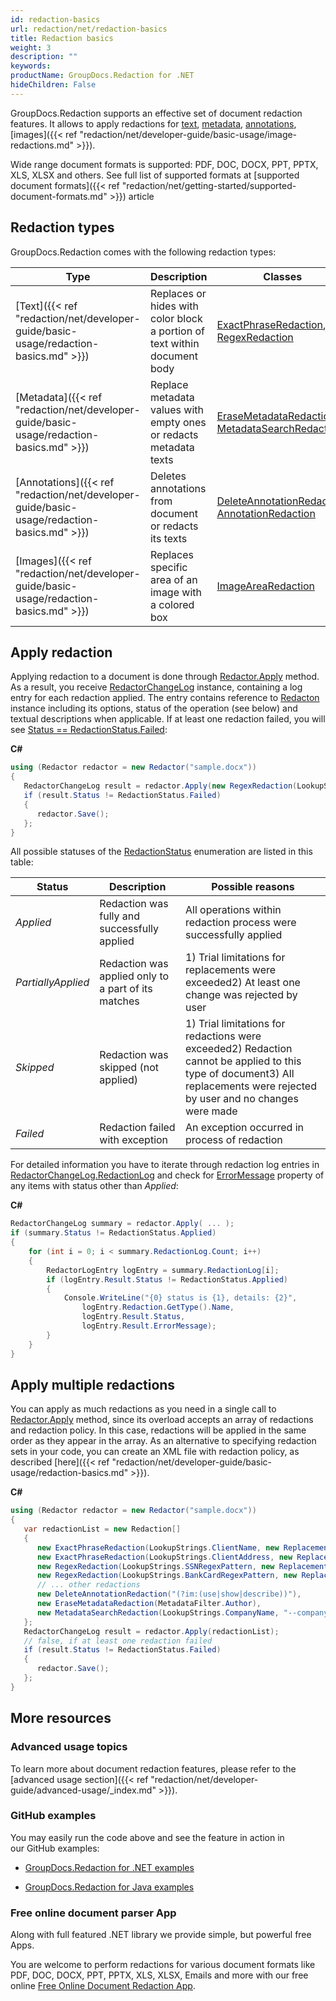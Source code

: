 ```yaml
---
id: redaction-basics
url: redaction/net/redaction-basics
title: Redaction basics
weight: 3
description: ""
keywords: 
productName: GroupDocs.Redaction for .NET
hideChildren: False
---
```

GroupDocs.Redaction supports an effective set of document redaction features. It allows to apply redactions for [text](Text%2Bredactions.html), [metadata](Metadata%2Bredactions.html), [annotations](Annotation%2Bredactions.html), [images]({{< ref "redaction/net/developer-guide/basic-usage/image-redactions.md" >}}).

Wide range document formats is supported: PDF, DOC, DOCX, PPT, PPTX, XLS, XLSX and others. See full list of supported formats at [supported document formats]({{< ref "redaction/net/getting-started/supported-document-formats.md" >}}) article

## Redaction types

GroupDocs.Redaction comes with the following redaction types:

| Type | Description | Classes |
| --- | --- | --- |
| [Text]({{< ref "redaction/net/developer-guide/basic-usage/redaction-basics.md" >}}) | Replaces or hides with color block a portion of text within document body | [ExactPhraseRedaction](https://apireference.groupdocs.com/net/redaction/groupdocs.redaction.redactions/exactphraseredaction), [RegexRedaction](https://apireference.groupdocs.com/net/redaction/groupdocs.redaction.redactions/regexredaction) |
| [Metadata]({{< ref "redaction/net/developer-guide/basic-usage/redaction-basics.md" >}}) | Replace metadata values with empty ones or redacts metadata texts | [EraseMetadataRedaction](https://apireference.groupdocs.com/net/redaction/groupdocs.redaction.redactions/erasemetadataredaction), [MetadataSearchRedaction](https://apireference.groupdocs.com/net/redaction/groupdocs.redaction.redactions/metadatasearchredaction) |
| [Annotations]({{< ref "redaction/net/developer-guide/basic-usage/redaction-basics.md" >}}) | Deletes annotations from document or redacts its texts | [DeleteAnnotationRedaction](https://apireference.groupdocs.com/net/redaction/groupdocs.redaction.redactions/deleteannotationredaction), [AnnotationRedaction](https://apireference.groupdocs.com/net/redaction/groupdocs.redaction.redactions/annotationredaction) |
| [Images]({{< ref "redaction/net/developer-guide/basic-usage/redaction-basics.md" >}}) | Replaces specific area of an image with a colored box | [ImageAreaRedaction](https://apireference.groupdocs.com/net/redaction/groupdocs.redaction.redactions/imagearearedaction) |

## Apply redaction

Applying redaction to a document is done through [Redactor.Apply](https://apireference.groupdocs.com/net/redaction/groupdocs.redaction.redactor/apply/methods/1) method. As a result, you receive [RedactorChangeLog](https://apireference.groupdocs.com/net/redaction/groupdocs.redaction/redactorchangelog) instance, containing a log entry for each redaction applied. The entry contains reference to [Redacton](https://apireference.groupdocs.com/net/redaction/groupdocs.redaction/redaction) instance including its options, status of the operation (see below) and textual descriptions when applicable. If at least one redaction failed, you will see [Status == RedactionStatus.Failed](https://apireference.groupdocs.com/net/redaction/groupdocs.redaction/redactionstatus):

**C#**

```csharp
using (Redactor redactor = new Redactor("sample.docx"))
{
   RedactorChangeLog result = redactor.Apply(new RegexRedaction(LookupStrings.SSNRegexPattern, new ReplacementOptions("[ssn]")));
   if (result.Status != RedactionStatus.Failed)
   {
      redactor.Save();
   };
}
```

All possible statuses of the [RedactionStatus](https://apireference.groupdocs.com/net/redaction/groupdocs.redaction/redactionstatus) enumeration are listed in this table:

| Status | Description | Possible reasons |
| --- | --- | --- |
| *Applied* | Redaction was fully and successfully applied | All operations within redaction process were successfully applied |
| *PartiallyApplied* | Redaction was applied only to a part of its matches | 1) Trial limitations for replacements were exceeded2) At least one change was rejected by user |
| *Skipped* | Redaction was skipped (not applied) | 1) Trial limitations for redactions were exceeded2) Redaction cannot be applied to this type of document3) All replacements were rejected by user and no changes were made |
| *Failed* | Redaction failed with exception | An exception occurred in process of redaction |

For detailed information you have to iterate through redaction log entries in [RedactorChangeLog.RedactionLog](https://apireference.groupdocs.com/net/redaction/groupdocs.redaction/redactorchangelog/properties/redactionlog) and check for [ErrorMessage](https://apireference.groupdocs.com/net/redaction/groupdocs.redaction/redactionresult/properties/errormessage) property of any items with status other than *Applied*:

**C#**

```csharp
RedactorChangeLog summary = redactor.Apply( ... );
if (summary.Status != RedactionStatus.Applied)
{
	for (int i = 0; i < summary.RedactionLog.Count; i++)
	{
		RedactorLogEntry logEntry = summary.RedactionLog[i];
    	if (logEntry.Result.Status != RedactionStatus.Applied)
        {
			Console.WriteLine("{0} status is {1}, details: {2}", 
				logEntry.Redaction.GetType().Name, 
				logEntry.Result.Status, 
				logEntry.Result.ErrorMessage);
		}
	}
}
```

## Apply multiple redactions

You can apply as much redactions as you need in a single call to [Redactor.Apply](https://apireference.groupdocs.com/net/redaction/groupdocs.redaction.redactor/apply/methods/1) method, since its overload accepts an array of redactions and redaction policy. In this case, redactions will be applied in the same order as they appear in the array. As an alternative to specifying redaction sets in your code, you can create an XML file with redaction policy, as described [here]({{< ref "redaction/net/developer-guide/basic-usage/redaction-basics.md" >}}).

**C#**

```csharp
using (Redactor redactor = new Redactor("sample.docx"))
{
   var redactionList = new Redaction[] 
   {
      new ExactPhraseRedaction(LookupStrings.ClientName, new ReplacementOptions("[client]")),
      new ExactPhraseRedaction(LookupStrings.ClientAddress, new ReplacementOptions(System.Drawing.Color.Red)),
      new RegexRedaction(LookupStrings.SSNRegexPattern, new ReplacementOptions("[ssn]")),
      new RegexRedaction(LookupStrings.BankCardRegexPattern, new ReplacementOptions(System.Drawing.Color.Blue)),
      // ... other redactions
      new DeleteAnnotationRedaction("(?im:(use|show|describe))"),
      new EraseMetadataRedaction(MetadataFilter.Author),
      new MetadataSearchRedaction(LookupStrings.CompanyName, "--company--") 
   }; 
   RedactorChangeLog result = redactor.Apply(redactionList);
   // false, if at least one redaction failed
   if (result.Status != RedactionStatus.Failed)
   {
      redactor.Save();
   };
}
```

## More resources

### Advanced usage topics

To learn more about document redaction features, please refer to the [advanced usage section]({{< ref "redaction/net/developer-guide/advanced-usage/_index.md" >}}).

### GitHub examples

You may easily run the code above and see the feature in action in our GitHub examples:

*   [GroupDocs.Redaction for .NET examples](https://github.com/groupdocs-redaction/GroupDocs.Redaction-for-.NET)
    
*   [GroupDocs.Redaction for Java examples](https://github.com/groupdocs-redaction/GroupDocs.Redaction-for-Java)
    

### Free online document parser App

Along with full featured .NET library we provide simple, but powerful free Apps.

You are welcome to perform redactions for various document formats like PDF, DOC, DOCX, PPT, PPTX, XLS, XLSX, Emails and more with our free online [Free Online Document Redaction App](https://products.groupdocs.app/redaction).
